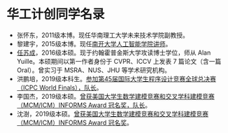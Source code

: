 # 华工计创同学名录

* 张怀东，2011级本博。现任华南理工大学未来技术学院副教授。
* 黎建宇，2015级本博。现任[南开大学人工智能学院讲师](https://ici.nankai.edu.cn/info/1004/1006.htm)。
* [任苏成](https://oliverrensu.github.io/)，2016级本硕。现于约翰霍普金斯大学攻读博士学位，师从 Alan Yuille。本硕期间以第一作者身份于 CVPR、ICCV 上发表 7 篇论文（含一篇 Oral）。曾实习于 MSRA、NUS、JHU 等学术研究机构。
* 洪鹏培，2019级本科生。[参加第45届国际大学生程序设计竞赛全球总决赛（ICPC World Finals），队长](https://www2.scut.edu.cn/cs/2022/0921/c22279a481497/page.htm)。
* 李国杰，2019级本硕。[曾获美国大学生数学建模竞赛和交叉学科建模竞赛（MCM/ICM）INFORMS Award 冠名奖，队长](https://www2.scut.edu.cn/cs/2022/0518/c22279a471129/page.htm)。
* 沈澍，2019级本硕。[曾获美国大学生数学建模竞赛和交叉学科建模竞赛（MCM/ICM）INFORMS Award 冠名奖](https://www2.scut.edu.cn/cs/2022/0518/c22279a471129/page.htm)。

‍
